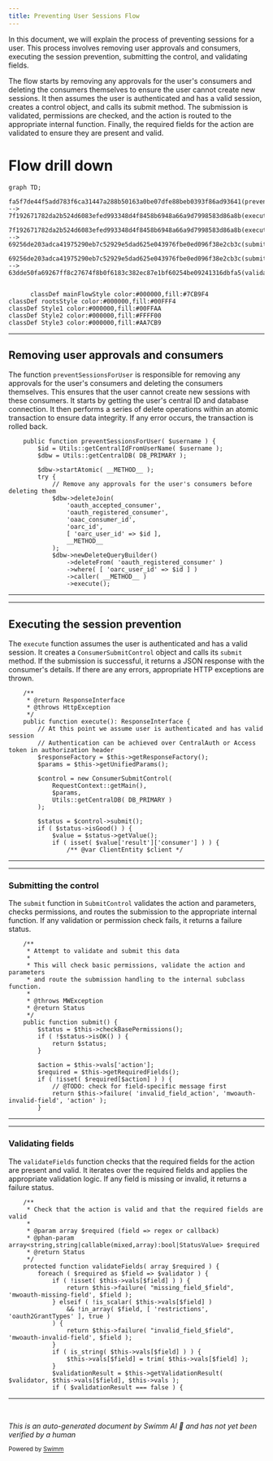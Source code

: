 ```yaml
---
title: Preventing User Sessions Flow
---
```

In this document, we will explain the process of preventing sessions for a user. This process involves removing user approvals and consumers, executing the session prevention, submitting the control, and validating fields.

The flow starts by removing any approvals for the user's consumers and deleting the consumers themselves to ensure the user cannot create new sessions. It then assumes the user is authenticated and has a valid session, creates a control object, and calls its submit method. The submission is validated, permissions are checked, and the action is routed to the appropriate internal function. Finally, the required fields for the action are validated to ensure they are present and valid.

# Flow drill down

```mermaid
graph TD;
      fa5f7de44f5add783f6ca31447a288b50163a0be07dfe88beb0393f86ad93641(preventSessionsForUser):::mainFlowStyle --> 7f192671782da2b524d6083efed993348d4f8458b6948a66a9d7998583d86a8b(execute):::mainFlowStyle

7f192671782da2b524d6083efed993348d4f8458b6948a66a9d7998583d86a8b(execute):::mainFlowStyle --> 69256de203adca41975290eb7c52929e5dad625e043976fbe0ed096f38e2cb3c(submit):::mainFlowStyle

69256de203adca41975290eb7c52929e5dad625e043976fbe0ed096f38e2cb3c(submit):::mainFlowStyle --> 63dde50fa69267ff8c27674f8b0f6183c382ec87e1bf60254be09241316dbfa5(validateFields):::mainFlowStyle


      classDef mainFlowStyle color:#000000,fill:#7CB9F4
classDef rootsStyle color:#000000,fill:#00FFF4
classDef Style1 color:#000000,fill:#00FFAA
classDef Style2 color:#000000,fill:#FFFF00
classDef Style3 color:#000000,fill:#AA7CB9
```

<SwmSnippet path="/src/SessionProvider.php" line="293">

---

## Removing user approvals and consumers

The function <SwmToken path="src/SessionProvider.php" pos="293:5:5" line-data="	public function preventSessionsForUser( $username ) {">`preventSessionsForUser`</SwmToken> is responsible for removing any approvals for the user's consumers and deleting the consumers themselves. This ensures that the user cannot create new sessions with these consumers. It starts by getting the user's central ID and database connection. It then performs a series of delete operations within an atomic transaction to ensure data integrity. If any error occurs, the transaction is rolled back.

```hack
	public function preventSessionsForUser( $username ) {
		$id = Utils::getCentralIdFromUserName( $username );
		$dbw = Utils::getCentralDB( DB_PRIMARY );

		$dbw->startAtomic( __METHOD__ );
		try {
			// Remove any approvals for the user's consumers before deleting them
			$dbw->deleteJoin(
				'oauth_accepted_consumer',
				'oauth_registered_consumer',
				'oaac_consumer_id',
				'oarc_id',
				[ 'oarc_user_id' => $id ],
				__METHOD__
			);
			$dbw->newDeleteQueryBuilder()
				->deleteFrom( 'oauth_registered_consumer' )
				->where( [ 'oarc_user_id' => $id ] )
				->caller( __METHOD__ )
				->execute();

```

---

</SwmSnippet>

<SwmSnippet path="/src/Rest/Handler/AbstractClientHandler.php" line="24">

---

## Executing the session prevention

The <SwmToken path="src/Rest/Handler/AbstractClientHandler.php" pos="28:5:5" line-data="	public function execute(): ResponseInterface {">`execute`</SwmToken> function assumes the user is authenticated and has a valid session. It creates a <SwmToken path="src/Rest/Handler/AbstractClientHandler.php" pos="34:8:8" line-data="		$control = new ConsumerSubmitControl(">`ConsumerSubmitControl`</SwmToken> object and calls its <SwmToken path="src/Rest/Handler/AbstractClientHandler.php" pos="40:9:9" line-data="		$status = $control-&gt;submit();">`submit`</SwmToken> method. If the submission is successful, it returns a JSON response with the consumer's details. If there are any errors, appropriate HTTP exceptions are thrown.

```hack
	/**
	 * @return ResponseInterface
	 * @throws HttpException
	 */
	public function execute(): ResponseInterface {
		// At this point we assume user is authenticated and has valid session
		// Authentication can be achieved over CentralAuth or Access token in authorization header
		$responseFactory = $this->getResponseFactory();
		$params = $this->getUnifiedParams();

		$control = new ConsumerSubmitControl(
			RequestContext::getMain(),
			$params,
			Utils::getCentralDB( DB_PRIMARY )
		);

		$status = $control->submit();
		if ( $status->isGood() ) {
			$value = $status->getValue();
			if ( isset( $value['result']['consumer'] ) ) {
				/** @var ClientEntity $client */
```

---

</SwmSnippet>

<SwmSnippet path="/src/Control/SubmitControl.php" line="58">

---

### Submitting the control

The <SwmToken path="src/Control/SubmitControl.php" pos="59:11:11" line-data="	 * Attempt to validate and submit this data">`submit`</SwmToken> function in <SwmToken path="src/Rest/Handler/AbstractClientHandler.php" pos="83:9:9" line-data="	 * expected by the SubmitControl">`SubmitControl`</SwmToken> validates the action and parameters, checks permissions, and routes the submission to the appropriate internal function. If any validation or permission check fails, it returns a failure status.

```hack
	/**
	 * Attempt to validate and submit this data
	 *
	 * This will check basic permissions, validate the action and parameters
	 * and route the submission handling to the internal subclass function.
	 *
	 * @throws MWException
	 * @return Status
	 */
	public function submit() {
		$status = $this->checkBasePermissions();
		if ( !$status->isOK() ) {
			return $status;
		}

		$action = $this->vals['action'];
		$required = $this->getRequiredFields();
		if ( !isset( $required[$action] ) ) {
			// @TODO: check for field-specific message first
			return $this->failure( 'invalid_field_action', 'mwoauth-invalid-field', 'action' );
		}
```

---

</SwmSnippet>

<SwmSnippet path="/src/Control/SubmitControl.php" line="253">

---

### Validating fields

The <SwmToken path="src/Control/SubmitControl.php" pos="260:5:5" line-data="	protected function validateFields( array $required ) {">`validateFields`</SwmToken> function checks that the required fields for the action are present and valid. It iterates over the required fields and applies the appropriate validation logic. If any field is missing or invalid, it returns a failure status.

```hack
	/**
	 * Check that the action is valid and that the required fields are valid
	 *
	 * @param array $required (field => regex or callback)
	 * @phan-param array<string,string|callable(mixed,array):bool|StatusValue> $required
	 * @return Status
	 */
	protected function validateFields( array $required ) {
		foreach ( $required as $field => $validator ) {
			if ( !isset( $this->vals[$field] ) ) {
				return $this->failure( "missing_field_$field", 'mwoauth-missing-field', $field );
			} elseif ( !is_scalar( $this->vals[$field] )
				&& !in_array( $field, [ 'restrictions', 'oauth2GrantTypes' ], true )
			) {
				return $this->failure( "invalid_field_$field", 'mwoauth-invalid-field', $field );
			}
			if ( is_string( $this->vals[$field] ) ) {
				$this->vals[$field] = trim( $this->vals[$field] );
			}
			$validationResult = $this->getValidationResult( $validator, $this->vals[$field], $this->vals );
			if ( $validationResult === false ) {
```

---

</SwmSnippet>

&nbsp;

*This is an auto-generated document by Swimm AI 🌊 and has not yet been verified by a human*

<SwmMeta version="3.0.0" repo-id="Z2l0aHViJTNBJTNBbWVkaWF3aWtpLWV4dGVuc2lvbnMtT0F1dGglM0ElM0FTd2ltbS1EZW1v" repo-name="mediawiki-extensions-OAuth"><sup>Powered by [Swimm](/)</sup></SwmMeta>
